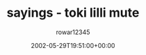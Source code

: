 ---
title: 'sayings - toki lilli mute'
posts: 1
hash: 't35'
author: 'rowar12345'
date: 2002-05-29T19:51:00+00:00
sources:
  - http://forums.tokipona.org/viewtopic.php%3Ft=35.html
---